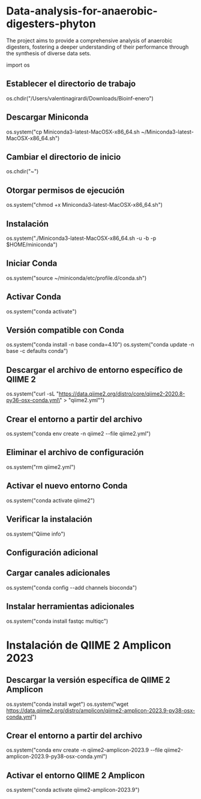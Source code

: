 # Data-analysis-for-anaerobic-digesters-phyton
The project aims to provide a comprehensive analysis of anaerobic digesters, fostering a deeper understanding of their performance through the synthesis of diverse data sets.


import os

## Establecer el directorio de trabajo
os.chdir("/Users/valentinagirardi/Downloads/Bioinf-enero")

## Descargar Miniconda
os.system("cp Miniconda3-latest-MacOSX-x86_64.sh ~/Miniconda3-latest-MacOSX-x86_64.sh")

## Cambiar el directorio de inicio
os.chdir("~")

## Otorgar permisos de ejecución
os.system("chmod +x Miniconda3-latest-MacOSX-x86_64.sh")

## Instalación
os.system("./Miniconda3-latest-MacOSX-x86_64.sh -u -b -p $HOME/miniconda")

## Iniciar Conda
os.system("source ~/miniconda/etc/profile.d/conda.sh")

## Activar Conda
os.system("conda activate")

## Versión compatible con Conda
os.system("conda install -n base conda=4.10")
os.system("conda update -n base -c defaults conda")

## Descargar el archivo de entorno específico de QIIME 2
os.system("curl -sL \"https://data.qiime2.org/distro/core/qiime2-2020.8-py36-osx-conda.yml\" > \"qiime2.yml\"")

## Crear el entorno a partir del archivo
os.system("conda env create -n qiime2 --file qiime2.yml")

## Eliminar el archivo de configuración
os.system("rm qiime2.yml")

## Activar el nuevo entorno Conda
os.system("conda activate qiime2")

## Verificar la instalación
os.system("Qiime info")

## Configuración adicional
## Cargar canales adicionales
os.system("conda config --add channels bioconda")

## Instalar herramientas adicionales
os.system("conda install fastqc multiqc")

# Instalación de QIIME 2 Amplicon 2023
## Descargar la versión específica de QIIME 2 Amplicon
os.system("conda install wget")
os.system("wget https://data.qiime2.org/distro/amplicon/qiime2-amplicon-2023.9-py38-osx-conda.yml")

## Crear el entorno a partir del archivo
os.system("conda env create -n qiime2-amplicon-2023.9 --file qiime2-amplicon-2023.9-py38-osx-conda.yml")

## Activar el entorno QIIME 2 Amplicon
os.system("conda activate qiime2-amplicon-2023.9")
